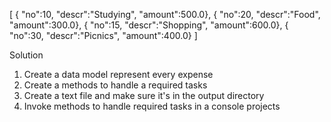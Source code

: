 [
	{	"no":10,	"descr":"Studying",		"amount":500.0},
	{	"no":20,	"descr":"Food",			"amount":300.0},
	{	"no":15,	"descr":"Shopping",		"amount":600.0},
	{	"no":30,	"descr":"Picnics",		"amount":400.0}
]

Solution

1. Create a data model represent every expense 
2. Create a methods to handle a required tasks
3. Create a text file and make sure it's in the output directory
4. Invoke methods to handle required tasks in a console projects 
